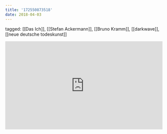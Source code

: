 ```yaml
---
title: '172550873518'
date: 2018-04-03
---
```

tagged: [[Das Ich]], [[Stefan Ackermann]], [[Bruno Kramm]], [[darkwave]], [[neue deutsche todeskunst]]
<iframe allow="accelerometer; autoplay; clipboard-write; encrypted-media; gyroscope; picture-in-picture" allowfullscreen="" frameborder="0" height="281" id="youtube_iframe" src="https://www.youtube.com/embed/Zm1OkW_Y93A?feature=oembed&amp;enablejsapi=1&amp;origin=https://safe.txmblr.com&amp;wmode=opaque" width="500"></iframe>